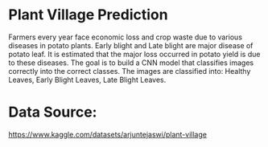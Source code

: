 # Plant Village Prediction

Farmers every year face economic loss and crop waste due to various diseases in potato plants. Early blight and Late blight are major disease of potato leaf. It is estimated that the major loss occurred in potato yield is due to these diseases. The goal is to build a CNN model that classifies images correctly into the correct classes. The images are classified into: Healthy Leaves, Early Blight Leaves, Late Blight Leaves. 


# Data Source: 

https://www.kaggle.com/datasets/arjuntejaswi/plant-village


